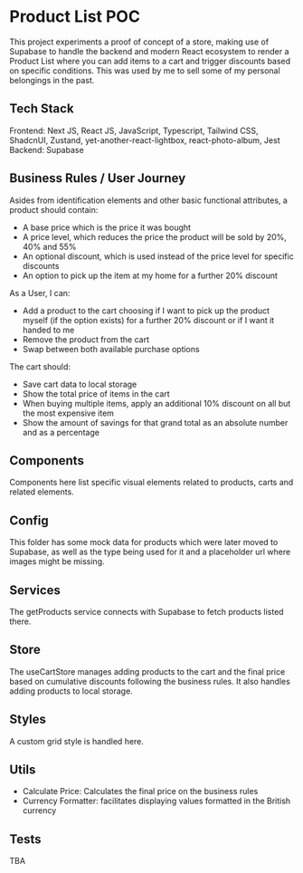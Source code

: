 # Product List POC

This project experiments a proof of concept of a store, making use of Supabase to handle the backend and modern React ecosystem to render a Product List where you can add items to a cart and trigger discounts based on specific conditions. This was used by me to sell some of my personal belongings in the past.

## Tech Stack

Frontend: Next JS, React JS, JavaScript, Typescript, Tailwind CSS, ShadcnUI, Zustand, yet-another-react-lightbox, react-photo-album, Jest
Backend: Supabase

## Business Rules / User Journey

Asides from identification elements and other basic functional attributes, a product should contain:

- A base price which is the price it was bought
- A price level, which reduces the price the product will be sold by 20%, 40% and 55%
- An optional discount, which is used instead of the price level for specific discounts
- An option to pick up the item at my home for a further 20% discount

As a User, I can:

- Add a product to the cart choosing if I want to pick up the product myself (if the option exists) for a further 20% discount or if I want it handed to me
- Remove the product from the cart
- Swap between both available purchase options

The cart should:

- Save cart data to local storage
- Show the total price of items in the cart
- When buying multiple items, apply an additional 10% discount on all but the most expensive item
- Show the amount of savings for that grand total as an absolute number and as a percentage

## Components

Components here list specific visual elements related to products, carts and related elements.

## Config

This folder has some mock data for products which were later moved to Supabase, as well as the type being used for it and a placeholder url where images might be missing.

## Services

The getProducts service connects with Supabase to fetch products listed there.

## Store

The useCartStore manages adding products to the cart and the final price based on cumulative discounts following the business rules. It also handles adding products to local storage.

## Styles

A custom grid style is handled here.

## Utils

- Calculate Price: Calculates the final price on the business rules
- Currency Formatter: facilitates displaying values formatted in the British currency

## Tests

TBA
